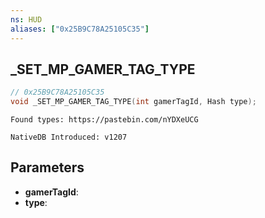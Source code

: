 ```yaml
---
ns: HUD
aliases: ["0x25B9C78A25105C35"]
---
```

## _SET_MP_GAMER_TAG_TYPE

```c
// 0x25B9C78A25105C35
void _SET_MP_GAMER_TAG_TYPE(int gamerTagId, Hash type);
```

```
Found types: https://pastebin.com/nYDXeUCG

NativeDB Introduced: v1207
```

## Parameters
* **gamerTagId**:
* **type**:

